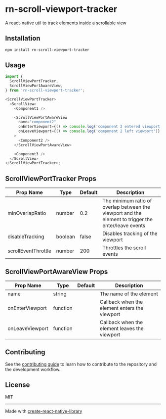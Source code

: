 # rn-scroll-viewport-tracker

A react-native util to track elements inside a scrollable view

## Installation

```sh
npm install rn-scroll-viewport-tracker
```

## Usage

```js
import {
  ScrollViewPortTracker,
  ScrollViewPortAwareView,
} from 'rn-scroll-viewport-tracker';

<ScrollViewPortTracker>
  <ScrollView>
    <Component1 />

    <ScrollViewPortAwareView
      name="component2"
      onEnterViewport={() => console.log('component 2 entered viewport')}
      onLeaveViewport={() => console.log('component 2 left viewport')}
    >
      <Component2 />
    </ScrollViewPortAwareView>

    <Component3 />
  </ScrollView>
</ScrollViewPortTracker>;
```

## ScrollViewPortTracker Props

| Prop Name           | Type    | Default | Description                                                                                         |
| ------------------- | ------- | ------- | --------------------------------------------------------------------------------------------------- |
| minOverlapRatio     | number  | 0.2     | The minimum ratio of overlap between the viewport and the element to trigger the enter/leave events |
| disableTracking     | boolean | false   | Disables tracking of the viewport                                                                   |
| scrollEventThrottle | number  | 200     | Throttles the scroll events                                                                         |

## ScrollViewPortAwareView Props

| Prop Name       | Type     | Default | Description                                   |
| --------------- | -------- | ------- | --------------------------------------------- |
| name            | string   |         | The name of the element                       |
| onEnterViewport | function |         | Callback when the element enters the viewport |
| onLeaveViewport | function |         | Callback when the element leaves the viewport |

## Contributing

See the [contributing guide](CONTRIBUTING.md) to learn how to contribute to the repository and the development workflow.

## License

MIT

---

Made with [create-react-native-library](https://github.com/callstack/react-native-builder-bob)
